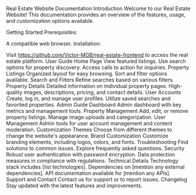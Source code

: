 Real Estate Website Documentation
Introduction
Welcome to our Real Estate Website! This documentation provides an overview of the features, usage, and customization options available.

Getting Started
Prerequisites:

A compatible web browser.
Installation:

Visit https://github.com/Victor-MGB/real-estate-frontend to access the real estate platform.
User Guide
Home Page
View featured listings.
Use search options for property discovery.
Access calls to action for inquiries.
Property Listings
Organized layout for easy browsing.
Sort and filter options available.
Search and Filters
Refine searches based on various filters.
Property Details
Detailed information on individual property pages.
High-quality images, descriptions, pricing, and contact details.
User Accounts
Create, log in, and manage user profiles.
Utilize saved searches and favorited properties.
Admin Guide
Dashboard
Admin dashboard with key metrics and management tools.
Property Management
Add, edit, or remove property listings.
Manage image uploads and categorization.
User Management
Admin tools for user account management and content moderation.
Customization
Themes
Choose from different themes to change the website's appearance.
Brand Customization
Customize branding elements, including logos, colors, and fonts.
Troubleshooting
Find solutions to common issues.
Explore frequently asked questions.
Security
Robust user authentication with password encryption.
Data protection measures in compliance with regulations.
Technical Details
Technology stack includes [list technologies].
Dependencies on [mention any external dependencies].
API documentation available for [mention any APIs].
Support and Contact
Contact us for support or to report issues.
Changelog
Stay updated with the latest features and improvements.